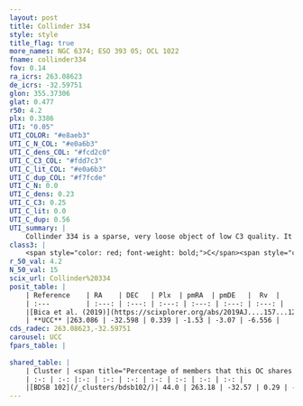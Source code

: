 ```yaml
---
layout: post
title: Collinder 334
style: style
title_flag: true
more_names: NGC 6374; ESO 393 05; OCL 1022
fname: collinder334
fov: 0.14
ra_icrs: 263.08623
de_icrs: -32.59751
glon: 355.37306
glat: 0.477
r50: 4.2
plx: 0.3386
UTI: "0.05"
UTI_COLOR: "#e8aeb3"
UTI_C_N_COL: "#e0a6b3"
UTI_C_dens_COL: "#fcd2c0"
UTI_C_C3_COL: "#fdd7c3"
UTI_C_lit_COL: "#e0a6b3"
UTI_C_dup_COL: "#f7fcde"
UTI_C_N: 0.0
UTI_C_dens: 0.23
UTI_C_C3: 0.25
UTI_C_lit: 0.0
UTI_C_dup: 0.56
UTI_summary: |
    Collinder 334 is a sparse, very loose object of low C3 quality. It is rarely studied in the literature, with no articles listed in the last 6 years.<br><br>This is likely a unique object, which shares a moderate percentage of members with at least one previously reported entry.<br><br><span style="color: #99180f; font-weight: bold;">Warning: </span>contains less than 25 stars with <i>P>0.5</i> estimated.
class3: |
    <span style="color: red; font-weight: bold;">C</span><span style="color: red; font-weight: bold;">C</span>
r_50_val: 4.2
N_50_val: 15
scix_url: Collinder%20334
posit_table: |
    | Reference    | RA    | DEC   | Plx  | pmRA  | pmDE   |  Rv  |
    | :---         | :---: | :---: | :---: | :---: | :---: | :---: |
    |[Bica et al. (2019)](https://scixplorer.org/abs/2019AJ....157...12B) | 263.067 | -32.602 | -- | -- | -- | -- |
    | **UCC** |263.086 | -32.598 | 0.339 | -1.53 | -3.07 | -6.556 | 
cds_radec: 263.08623,-32.59751
carousel: UCC
fpars_table: |
    
shared_table: |
    | Cluster | <span title="Percentage of members that this OC shares with the ones listed">%</span>   | RA   | DEC   | Plx   | pmRA  | pmDE  | Rv | UTI |
    | :-: | :-: |:-: | :-: | :-: | :-: | :-: | :-: | :-: |
    |[BDSB 102](/_clusters/bdsb102/)| 44.0 | 263.18 | -32.57 | 0.29 | -1.61 | -2.75 | -6.65 |0.31 |
---
```

